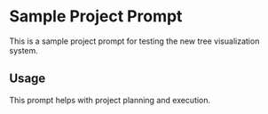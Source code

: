 # Sample Project Prompt

This is a sample project prompt for testing the new tree visualization system.

## Usage
This prompt helps with project planning and execution.